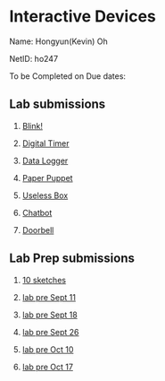 # Interactive Devices

Name: Hongyun(Kevin) Oh

NetID: ho247

To be Completed on Due dates:

## Lab submissions
1. [ Blink!](https://github.com/contactkoh/IDD-Fa18-Lab1)

2. [ Digital Timer ](https://github.com/contactkoh/IDD-Fa18-Lab2)

3. [ Data Logger ](https://github.com/contactkoh/IDD-Fa18-Lab3)

4. [ Paper Puppet ](https://github.com/contactkoh/IDD-Fa18-Lab4)

5. [ Useless Box ](https://github.com/contactkoh/IDD-Fa18-Lab5)

6. [ Chatbot ](https://github.com/contactkoh/IDD-Fa18-Lab6)

7. [ Doorbell ](https://github.com/contactkoh/IDD-Fa18-Lab7)


## Lab Prep submissions
1. [ 10 sketches ](https://github.com/contactkoh/lab-prep1/blob/master/README.md) 

2. [ lab pre Sept 11 ](https://github.com/contactkoh/lab-prep3/blob/master/README.md) 

3. [ lab pre Sept 18 ](https://github.com/contactkoh/lab-prep4/blob/master/README.md) 

4. [ lab pre Sept 26 ](https://github.com/contactkoh/pre-lab5/blob/master/README.md) 

5. [ lab pre Oct 10 ](https://github.com/contactkoh/prelab-6)

5. [ lab pre Oct 17 ](https://github.com/contactkoh/prelab-7)
